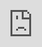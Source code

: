 ```yaml
---
title: "Cara Mendapatkan Uang dari TikTok dengan Menonton Video"
date: 2023-07-01
categories: 
  - "teknologi"
tags: 
  - "creator-fund"
  - "influencer"
  - "media-sosial"
  - "monetisasi"
  - "penghasilan"
  - "tiktok"
---
```


**Cara mendapatkan uang dari tiktok dengan menonton video** - Siapa bilang cuma bisa dapat uang dari TikTok kalau kamu punya banyak follower? Nah, ini dia rahasia yang belum banyak orang tahu: kamu bisa dapat uang dari TikTok hanya dengan menonton video! Nggak percaya?

Simak aja dulu, siapa tahu kamu bisa jadi pemain TikTok yang tajir tanpa perlu repot-repot bikin konten.

Gimana caranya? Tenang, kita akan bahas lengkap dari memahami cara kerja TikTok, membangun audiens yang loyal, meningkatkan jumlah penonton video, mengoperasikan akun TikTok yang optimal, sampai menciptakan strategi monetisasi yang jitu.

Siap-siap raih cuan dari kegemaran menonton video di TikTok, yuk!

## Memahami Cara Kerja TikTok

![Cara mendapatkan uang dari tiktok dengan menonton video](images/How-to-Make-Money-on-TikTok.jpg "Tiktok earn earnmoney sponsorship")

TikTok adalah platform media sosial yang memungkinkan pengguna untuk membuat dan berbagi video pendek. Platform ini telah menjadi sangat populer di seluruh dunia, dan banyak orang mulai menggunakannya sebagai cara untuk menghasilkan uang. Jika kamu penasaran bagaimana TikTok bisa menghasilkan uang dari video yang ditonton, simak penjelasan berikut!

Siapa sangka, sekarang kamu bisa dapat cuan hanya dengan nonton video di TikTok? Yap, salah satu caranya adalah dengan bergabung di platform yang memberikan reward berupa uang tunai. Biasanya, platform ini akan meminta akses ke Google Drive kamu, yang fungsinya untuk menyimpan data dan progress kamu di platform tersebut.

Nah, kalau kamu masih bingung cara ngasih akses Google Drive, kamu bisa baca panduan lengkapnya di [Cara Mengizinkan Akses Google Drive: Panduan Lengkap untuk Pengguna](https://ajiekusumadhany.com/cara-mengizinkan-akses-google-drive/). Setelah itu, kamu tinggal santai nonton video, selesaikan misi, dan kumpulkan poin yang bisa ditukar dengan uang.

Lumayan kan, sambil nonton TikTok bisa dapat duit!

TikTok menghasilkan uang dari video yang ditonton melalui berbagai cara. Salah satu cara yang paling umum adalah melalui iklan. TikTok menampilkan iklan kepada pengguna yang menonton video, dan mereka mendapatkan uang setiap kali iklan ditonton. Selain itu, TikTok juga memiliki program monetisasi yang memungkinkan kreator untuk menghasilkan uang dari video mereka.

Program ini bekerja dengan memberi kreator bagian dari pendapatan yang dihasilkan dari iklan yang ditayangkan di video mereka.

### Metode Monetisasi TikTok

TikTok menawarkan beberapa metode monetisasi yang dapat digunakan kreator untuk menghasilkan uang dari konten mereka. Berikut perbandingan beberapa metode tersebut:

| Metode Monetisasi | Cara Kerja | Keuntungan | Kekurangan |
| --- | --- | --- | --- |
| Program Creator Fund | TikTok memberikan pembayaran kepada kreator yang memenuhi syarat berdasarkan jumlah tayangan dan keterlibatan di video mereka. | Program ini mudah diakses dan tidak memerlukan sponsor atau hadiah langsung. | Pembayaran relatif kecil dan tidak dijamin, tergantung pada kinerja video. |
| Hadiah Langsung | Pengguna dapat memberikan hadiah virtual kepada kreator selama siaran langsung, yang kemudian dapat ditukar dengan uang tunai. | Potensi pendapatan yang tinggi, interaksi langsung dengan penggemar. | Membutuhkan interaksi langsung dengan penonton dan bergantung pada popularitas kreator. |
| Sponsor | Kreator bekerja sama dengan merek untuk mempromosikan produk atau layanan mereka dalam video mereka. | Potensi pendapatan yang tinggi, kesempatan untuk bekerja sama dengan merek ternama. | Membutuhkan audiens yang besar dan kredibilitas yang kuat, serta kemampuan untuk menghasilkan konten yang menarik dan relevan. |

### Contoh Strategi Monetisasi Populer di TikTok

Beberapa strategi monetisasi populer di TikTok meliputi:

- **Menjalankan siaran langsung dan menerima hadiah langsung**: Kreator dapat melakukan siaran langsung dan menerima hadiah virtual dari penonton. Hadiah ini kemudian dapat ditukar dengan uang tunai. Strategi ini efektif karena memungkinkan interaksi langsung dengan penonton dan potensi pendapatan yang tinggi.
- **Bekerja sama dengan merek untuk sponsor**: Kreator dapat bekerja sama dengan merek untuk mempromosikan produk atau layanan mereka dalam video mereka. Misalnya, seorang kreator yang fokus pada kecantikan dapat bekerja sama dengan merek kosmetik untuk meninjau produk mereka. Strategi ini menguntungkan karena potensi pendapatan yang tinggi dan kesempatan untuk bekerja sama dengan merek ternama.
    

- **Membangun audiens yang besar dan aktif**: Kreator dapat fokus untuk membangun audiens yang besar dan aktif dengan membuat konten yang menarik dan relevan. Semakin banyak penonton yang mereka miliki, semakin banyak potensi pendapatan mereka dari iklan dan sponsor.

## Membangun Audiens yang Loyal

Bayangin deh, kamu punya konten TikTok keren abis, tapi yang nonton cuma segelintir orang. Nggak ada yang komen, nggak ada yang like, bahkan nggak ada yang nge-share. Duh, sedih banget kan? Nah, di sini pentingnya membangun audiens yang loyal. Mereka yang bakal setia ngelihat konten kamu, nge-like, nge-komen, dan nge-share ke temen-temen mereka.

Dengan audiens yang loyal, konten kamu bakal makin viral, dan otomatis, potensi kamu buat dapet cuan juga makin besar!

### Tips Membangun Audiens yang Loyal

Nah, gimana caranya membangun audiens yang loyal? Gampang kok! Berikut beberapa tips yang bisa kamu coba:

- **Buat Konten yang Konsisten:**Kalo kamu pengen orang setia ngelihat konten kamu, kamu harus konsisten nge-upload konten. Mulai dari jadwal upload yang teratur, sampe tema konten yang spesifik dan menarik. Kalo konten kamu nggak konsisten, orang bakal lupa sama kamu dan malah kepo sama konten creator lain.
    
- **Berinteraksi dengan Followers:**Jangan cuma upload konten terus, tapi juga luangin waktu buat ngobrol sama followers kamu. Balas komen mereka, jawab pertanyaan mereka, dan bahkan bikin Q&A session. Dengan interaksi yang aktif, followers kamu bakal merasa dihargai dan makin betah ngikutin konten kamu.
    
- **Gunakan Hashtag yang Relevan:**Hashtag penting banget buat konten kamu diliat banyak orang. Pastiin kamu pake hashtag yang relevan sama konten kamu, dan jangan lupa buat ngeliat hashtag apa yang lagi trend di TikTok. Semakin banyak orang yang ngeliat konten kamu, semakin besar peluang buat dapet followers yang loyal.
    
- **Buat Konten yang Viral:**Ini sih impian semua creator. Kalo konten kamu viral, otomatis followers kamu bakal nambah pesat. Tapi, gimana caranya bikin konten viral? Rahasianya adalah buat konten yang unik, menarik, dan relate sama banyak orang. Kamu bisa coba ngikutin trend yang lagi hits, atau bikin konten yang nge-challenge followers kamu.
    
    Tapi, jangan lupa buat tetap konsisten sama konten kamu, ya!
    

### Jenis Konten TikTok yang Populer, Cara mendapatkan uang dari tiktok dengan menonton video

Nah, buat dapet ide konten yang viral, kamu bisa ngeliat nih jenis konten TikTok yang paling populer:

| Jenis Konten | Tips |
| --- | --- |
| Dance Challenge | Ikut trend dance challenge yang lagi hits, atau ciptain dance challenge kamu sendiri. Jangan lupa buat ajak followers kamu ikutan challenge kamu, ya! |
| Comedy Skit | Buat sketsa komedi yang lucu dan relate sama kehidupan sehari-hari. Kalo kamu punya bakat ngelawak, jangan ragu buat nunjukinnya di TikTok. |
| Educational Content | Buat konten yang edukatif dan bermanfaat. Kamu bisa ngebahas tentang topik apapun, mulai dari tutorial make-up sampe tips investasi. Yang penting, konten kamu bisa ngasih manfaat buat followers kamu. |
| Life Hacks | Bagikan tips dan trik yang berguna buat kehidupan sehari-hari. Contohnya, cara bikin makanan praktis, cara ngebersihin rumah dengan cepat, atau cara ngatur keuangan. |
| Music Content | Buat konten yang bertema musik. Kamu bisa nyanyi, nge-lip sync, atau bikin konten yang nge-highlight lagu-lagu yang lagi hits. |

## Meningkatkan Penonton Video

Nah, setelah kamu sukses mendapatkan penghasilan dari TikTok dengan menonton video, tentu kamu ingin memaksimalkan potensi penghasilanmu, kan? Salah satu caranya adalah dengan meningkatkan jumlah penonton video yang kamu tonton. Semakin banyak video yang kamu tonton, semakin banyak kesempatan kamu mendapatkan penghasilan.

Tenang, meningkatkan jumlah penonton video TikTok nggak sesulit yang kamu bayangkan. Ada beberapa trik jitu yang bisa kamu terapkan, lho. Yuk, simak tips dan triknya!

### Strategi Promosi Konten TikTok

Strategi promosi konten TikTok penting banget untuk menarik perhatian pengguna lain dan meningkatkan jumlah penonton video kamu. Berikut beberapa strategi yang bisa kamu terapkan:

| Strategi | Penjelasan | Contoh |
| --- | --- | --- |
| Hashtag | Gunakan hashtag yang relevan dengan konten video kamu untuk memudahkan pengguna lain menemukan video kamu. | #tiktok #foryou #fyp #comedy #music #dance #travel #food #beauty #fashion |
| Kolaborasi | Kerjasama dengan pengguna TikTok lain untuk mempromosikan video kamu secara silang. | Berkolaborasi dengan influencer atau pengguna TikTok yang memiliki niche yang sama dengan kamu. |
| Tantangan | Ikut serta dalam tantangan TikTok yang sedang viral untuk meningkatkan visibilitas video kamu. | Tantangan #dancechallenge, #cookingchallenge, #makeupchallenge. |

### Memahami Algoritma TikTok

Algoritma TikTok adalah sistem yang menentukan video mana yang akan ditampilkan di halaman "For You" pengguna. Untuk memaksimalkan algoritma TikTok, kamu perlu memahami bagaimana algoritma ini bekerja.

Siapa sangka, cuma nonton video di TikTok bisa menghasilkan uang? Yap, lewat program TikTok Creator Fund, kamu bisa dibayar untuk menonton video, dan bahkan mendapatkan penghasilan tambahan dengan membagikan kontenmu sendiri. Tapi, kalau kamu mau investasi jangka panjang yang lebih serius, coba deh intip [4 Keuntungan Membeli Saham di Luar Negeri Yuk Simak!](https://ajiekusumadhany.com/keuntungan-membeli-saham-di-luar-negeri/).

Siapa tahu, investasi saham bisa jadi ladang cuan yang lebih besar dari TikTok Creator Fund. Lagipula, TikTok Creator Fund punya batasan, sementara saham punya potensi untuk terus bertumbuh seiring berjalannya waktu.

Algoritma TikTok mempertimbangkan beberapa faktor, seperti:

- **Interaksi pengguna:**Semakin banyak pengguna yang menyukai, berkomentar, dan membagikan video kamu, semakin tinggi kemungkinan video kamu akan ditampilkan di halaman "For You".

- **Durasi menonton:**Algoritma TikTok mencatat berapa lama pengguna menonton video kamu. Semakin lama pengguna menonton video kamu, semakin tinggi kemungkinan video kamu akan ditampilkan di halaman "For You".

- **Frekuensi menonton:**Algoritma TikTok mencatat seberapa sering pengguna menonton video kamu. Semakin sering pengguna menonton video kamu, semakin tinggi kemungkinan video kamu akan ditampilkan di halaman "For You".

- **Relevansi konten:**Algoritma TikTok mencocokkan konten video kamu dengan minat pengguna. Semakin relevan konten video kamu dengan minat pengguna, semakin tinggi kemungkinan video kamu akan ditampilkan di halaman "For You".

Dengan memahami bagaimana algoritma TikTok bekerja, kamu bisa meningkatkan peluang video kamu untuk ditampilkan di halaman "For You" dan mendapatkan lebih banyak penonton.

## Mengoptimalkan Akun TikTok: Cara Mendapatkan Uang Dari Tiktok Dengan Menonton Video

Oke, kamu udah siap nonton video TikTok dan dapet duit? Tapi sebelum ngegas, ada satu hal penting yang perlu kamu perhatikan: akun TikTok kamu sendiri. Biar duit ngalir deras, akun TikTok kamu harus keren dan menarik perhatian. Bayangin, kamu punya toko online tapi tokonya kumuh dan gak tertata, siapa yang mau belanja?

Sama halnya dengan akun TikTok, kalau gak menarik, siapa yang mau ngelihatin konten kamu?

### Maksimalkan Profil TikTok

Profil TikTok kamu adalah etalase pertama yang dilihat orang. Jadi, bikin profil yang menarik dan profesional biar orang penasaran dan pengen ngecek konten kamu. Bayangin kamu lagi jalan-jalan di mall, terus ngelihat toko yang etalasenya berantakan dan gelap, kamu bakal tertarik masuk?

Pasti enggak, kan? Sama halnya dengan akun TikTok.

- **Bio yang Menarik:**Gunakan bio yang singkat, jelas, dan menarik. Tulis tentang siapa kamu, apa yang kamu tawarkan, dan apa yang bikin orang pengen ngikutin akun kamu. Jangan lupa sisipkan emoji biar lebih hidup. Misalnya, "Penggemar kuliner dan suka nge-review makanan enak di Jakarta.
    
    Follow aku untuk rekomendasi kuliner terbaik!"
    

- **Gambar Profil yang Profesional:**Pilih foto profil yang jelas, berkualitas, dan mewakili diri kamu. Jangan asal pilih foto, ya! Foto kamu harus bikin orang penasaran dan pengen tahu lebih banyak tentang kamu.

### Manfaatkan Fitur TikTok

TikTok punya banyak fitur yang bisa kamu manfaatkan buat nambahin visibilitas dan engagement akun kamu. Jangan sampai kamu gak ngerti fitur-fiturnya, kan sayang banget!

| Fitur | Kegunaan |
| --- | --- |
| **Hashtags** | Gunakan hashtags yang relevan dengan konten kamu dan trending. Hashtags membantu orang menemukan konten kamu dengan mudah. Misalnya, kalau kamu nge-review makanan, gunakan hashtags #makanenak, #kulinerjakarta, #foodlover, dan lain sebagainya. |
| **Duet** | Fitur ini memungkinkan kamu untuk membuat video bersama orang lain. Duet bisa jadi cara yang seru buat kolaborasi dan menjangkau audiens baru. |
| **Stitch** | Mirip dengan Duet, Stitch memungkinkan kamu untuk menggunakan bagian dari video orang lain untuk membuat video baru. |
| **Live** | Fitur Live memungkinkan kamu untuk berinteraksi langsung dengan followers. Manfaatkan fitur ini untuk ngobrol, tanya jawab, dan ngasih update terbaru. |

## Membangun Strategi Monetisasi

![Cara mendapatkan uang dari tiktok dengan menonton video](images/TikTOokMoney.jpg "Tiktok money make")

Nah, sekarang kita udah ngerti cara dapet duit dari TikTok dengan nonton video. Tapi, gimana sih caranya biar makin cuan? Nah, ini dia kunci utamanya: strategi monetisasi. Pikirkan TikTok sebagai ladang bisnis yang luas, dan strategi monetisasi ini kayak peta yang bakal ngebantu lo ngejalanin bisnis di sana.

### Mengenal Berbagai Strategi Monetisasi di TikTok

TikTok punya beberapa strategi monetisasi yang bisa lo manfaatkan, mulai dari yang simpel sampe yang agak kompleks. Semuanya punya potensi buat ngehasilin cuan, tinggal lo pilih mana yang paling cocok sama konten dan gaya lo.

- **TikTok Creator Fund:**Ini adalah program monetisasi yang paling umum di TikTok. Lo bisa dapet duit dari jumlah views, likes, dan engagement konten lo. Semakin banyak orang yang nonton, like, dan interaksi sama video lo, makin banyak juga duit yang lo dapet.
    
    Siapa sangka, sekarang kamu bisa dapat cuan cuma dengan nonton video di TikTok? Yup, platform ini udah berkembang banget, bahkan jadi bagian dari [Revolusi Digital: 5 Teknologi yang Mengubah Cara Kita Hidup](https://ajiekusumadhany.com/revolusi-digital-teknologi-mengubah-cara-hidup/) yang mengubah cara kita berinteraksi dan menghasilkan uang.
    
    Salah satu caranya adalah dengan memanfaatkan program TikTok Creator Fund. Jadi, kamu bisa dibayar berdasarkan jumlah penonton dan interaksi yang kamu hasilkan di video yang kamu tonton. Seru kan?
    

- **TikTok Creator Marketplace:**Program ini ngebantu lo buat ngehubungin diri sama brand dan agency buat kolaborasi konten. Lo bisa dapet duit dari pembuatan konten yang di-sponsor, nge-review produk, atau ngiklanin produk tertentu.

- **Live Shopping:**Fitur ini ngebantu lo jual produk langsung di TikTok. Lo bisa nge-host live streaming dan nunjukin produk yang lo jual, sambil ngejawab pertanyaan dari penonton. Fitur ini cocok buat lo yang punya bisnis online atau mau ngejual produk sendiri.
- **Affiliate Marketing:**Lo bisa dapet komisi dari penjualan produk yang lo promosikan di video lo. Caranya, lo tinggal gabung sama program affiliate marketing dan dapet link khusus untuk produk yang lo promosikan. Setiap kali ada orang yang beli produk lewat link lo, lo bakal dapet komisi.
    

- **Monetisasi Lewat Fan Club:**Fitur ini ngebantu lo ngehubungin diri sama fans dan nge-build komunitas yang kuat. Lo bisa nge-charge biaya berlangganan bulanan buat fans yang mau akses konten eksklusif, live streaming, dan fitur-fitur khusus lainnya.

### Contoh Strategi Monetisasi yang Sukses

Gak percaya? Nih, contoh nyata dari pengguna TikTok yang sukses nge-monetisasi akun mereka:

- **@charlidamelio:**Charlie D'Amelio, salah satu TikToker paling populer di dunia, sukses nge-monetisasi akunnya lewat Creator Fund, TikTok Creator Marketplace, dan kolaborasi brand. Dia juga punya Fan Club yang ngasih akses eksklusif buat fans.

- **@khaby.lame:**Khaby Lame, TikToker asal Senegal yang terkenal dengan video-video lucu dan sederhana, sukses nge-monetisasi akunnya lewat Creator Fund, TikTok Creator Marketplace, dan kolaborasi brand. Dia juga punya Fan Club yang ngasih akses eksklusif buat fans.

### Memahami Persyaratan dan Keuntungan Setiap Metode Monetisasi

Nah, biar lo makin paham, nih tabel yang ngebahas persyaratan dan keuntungan dari setiap metode monetisasi TikTok:

| Metode Monetisasi | Persyaratan | Keuntungan |
| --- | --- | --- |
| TikTok Creator Fund | Memiliki akun TikTok dengan jumlah follower minimal 10.000 dan memiliki konten yang memenuhi syarat | Dapat menghasilkan pendapatan dari views, likes, dan engagement konten |
| TikTok Creator Marketplace | Memiliki akun TikTok dengan jumlah follower minimal 1.000 dan memiliki konten yang relevan dengan brand | Dapat berkolaborasi dengan brand dan agency untuk membuat konten sponsor |
| Live Shopping | Memiliki akun TikTok dengan jumlah follower minimal 1.000 dan memiliki produk yang ingin dijual | Dapat menjual produk langsung di TikTok dan mendapatkan keuntungan dari penjualan |
| Affiliate Marketing | Memiliki akun TikTok dengan jumlah follower minimal 1.000 dan memiliki konten yang relevan dengan produk yang dipromosikan | Dapat mendapatkan komisi dari penjualan produk yang dipromosikan |
| Monetisasi Lewat Fan Club | Memiliki akun TikTok dengan jumlah follower minimal 10.000 dan memiliki konten yang menarik bagi fans | Dapat membangun komunitas yang kuat dan mendapatkan pendapatan dari biaya berlangganan bulanan |

<iframe style="position: absolute; top: 0; left: 0; width: 100%; height: 100%;" title="UPLOAD VIDEO TIKTOK DIBAYAR PER VIEWS, BANYAK EVENT MENARIK, CARA DAPAT UANG DARI TIKTOK" frameborder="0" allow="accelerometer; autoplay; clipboard-write; encrypted-media; gyroscope; picture-in-picture; web-share" allowfullscreen src="https://www.youtube.com/embed/a9rzOgqHTiA?feature=oembed"></iframe>

## Ringkasan Akhir

![Tok tik cpa](images/earn-money-from-tiktok.jpg "Tok tik cpa")

Nah, sudah tahu kan rahasia mendapatkan uang dari TikTok hanya dengan menonton video? Nggak usah pusing lagi mau buat konten apa, yang penting fokus bangun audiens yang loyal, tingkatkan penonton video kamu, dan pilih strategi monetisasi yang tepat.

Yuk, maksimalkan pengalaman menonton video di TikTok dan raih cuan yang menjanjikan!

## Pertanyaan Umum (FAQ)

**Apakah saya harus memiliki banyak follower untuk mendapatkan uang dari TikTok?**

Tidak harus, ada beberapa cara monetisasi TikTok yang tidak mensyaratkan banyak follower.

**Bagaimana cara mendapatkan hadiah langsung di TikTok?**

Anda dapat mendapatkan hadiah langsung melalui fitur Live dan melalui interaksi dengan penggemar.

**Apakah ada biaya untuk bergabung dengan program Creator Fund?**

Tidak, bergabung dengan program Creator Fund gratis, tetapi memiliki syarat dan ketentuan yang harus dipenuhi.
